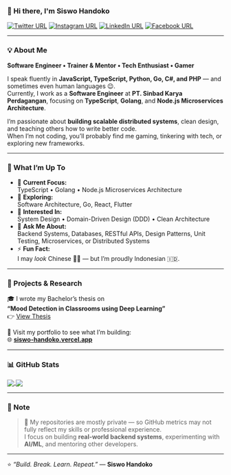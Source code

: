 ### 👋 Hi there, I'm **Siswo Handoko**

[![Twitter URL](https://img.shields.io/static/v1?color=6A5ACD&label=Twitter&logo=twitter&logoColor=white&style=for-the-badge&message=Follow)](https://twitter.com/Hand_Tuu)
[![Instagram URL](https://img.shields.io/static/v1?color=6A5ACD&label=Instagram&logo=Instagram&logoColor=white&style=for-the-badge&message=Follow)](https://www.instagram.com/mr.siswohandoko)
[![LinkedIn URL](https://img.shields.io/static/v1?color=6A5ACD&label=LinkedIn&logo=linkedin&logoColor=white&style=for-the-badge&message=Connect)](https://www.linkedin.com/in/siswo-handoko)
[![Facebook URL](https://img.shields.io/static/v1?color=6A5ACD&label=Facebook&logo=Facebook&logoColor=white&style=for-the-badge&message=Connect)](https://www.facebook.com/seishiroando)

---

### 💡 About Me

**Software Engineer • Trainer & Mentor • Tech Enthusiast • Gamer**

I speak fluently in **JavaScript, TypeScript, Python, Go, C#, and PHP** — and sometimes even human languages 😉.  
Currently, I work as a **Software Engineer** at **PT. Sinbad Karya Perdagangan**, focusing on **TypeScript**, **Golang**, and **Node.js Microservices Architecture**.

I’m passionate about **building scalable distributed systems**, clean design, and teaching others how to write better code.  
When I’m not coding, you’ll probably find me gaming, tinkering with tech, or exploring new frameworks.

---

### 🚀 What I’m Up To

- 🎯 **Current Focus:**  
  TypeScript • Golang • Node.js Microservices Architecture  
- 🔭 **Exploring:**  
  Software Architecture, Go, React, Flutter  
- 🧠 **Interested In:**  
  System Design • Domain-Driven Design (DDD) • Clean Architecture  
- 💬 **Ask Me About:**  
  Backend Systems, Databases, RESTful APIs, Design Patterns, Unit Testing, Microservices, or Distributed Systems  
- ⚡ **Fun Fact:**  
  I may *look* Chinese 👲🏻 — but I’m proudly Indonesian 🇮🇩.

---

### 🧩 Projects & Research

🎓 I wrote my Bachelor’s thesis on  
**“Mood Detection in Classrooms using Deep Learning”**  
👉 [View Thesis](http://repository.upi.edu/26228/)

🧱 Visit my portfolio to see what I’m building:  
🌐 [**siswo-handoko.vercel.app**](https://siswo-handoko.vercel.app/)

---

### 📊 GitHub Stats

<a href="https://github.com/SiswoHandoko">
  <img align="center" src="https://github-readme-stats.vercel.app/api?username=SiswoHandoko&count_private=true&show_icons=true&theme=radical&hide_border=false" />
</a>
<a href="https://github.com/SiswoHandoko">
  <img align="center" src="https://github-readme-stats.vercel.app/api/top-langs/?username=SiswoHandoko&layout=compact&theme=radical&hide_border=false" />
</a>

---

### 📝 Note

> 🧠 My repositories are mostly private — so GitHub metrics may not fully reflect my skills or professional experience.  
> I focus on building **real-world backend systems**, experimenting with **AI/ML**, and mentoring other developers.

---

⭐️ _“Build. Break. Learn. Repeat.”_ — **Siswo Handoko**
